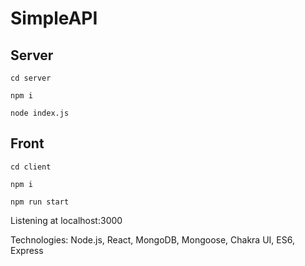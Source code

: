 # SimpleAPI
## Server
```
cd server

npm i 

node index.js
```

## Front
```
cd client

npm i

npm run start
```

Listening at localhost:3000

Technologies: Node.js, React, MongoDB, Mongoose, Chakra UI, ES6, Express
